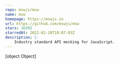 ```yaml
---
repo: mswjs/msw
name: msw
homepage: https://mswjs.io
url: https://github.com/mswjs/msw
stars: 16392
starredAt: 2022-02-10T18:07:03Z
description: |-
    Industry standard API mocking for JavaScript.
---
```


[object Object]
